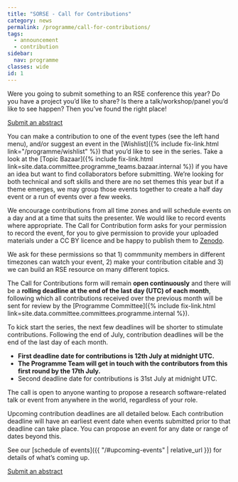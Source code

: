 ```yaml
---
title: "SORSE - Call for Contributions"
category: news
permalink: /programme/call-for-contributions/
tags:
  - announcement
  - contribution
sidebar:
  nav: programme
classes: wide
id: 1
---
```


Were you going to submit something to an RSE conference this year? Do you have a project you’d like to share? Is there a talk/workshop/panel you’d like to see happen? Then you’ve found the right place!

<a href="{{site.indico_base_event}}/abstracts" class="btn btn--success" target="_blank"><i class="fas fa-pen"></i> Submit an abstract</a>

You can make a contribution to one of the event types (see the left hand menu), and/or suggest an event in the [Wishlist]({% include fix-link.html link="/programme/wishlist" %}) that you’d like to see in the series. Take a look at the [Topic Bazaar]({% include fix-link.html link=site.data.committee.programme_teams.bazaar.internal %}) if you have an idea but want to find collaborators before submitting. We’re looking for both technical and soft skills and there are no set themes this year but if a theme emerges, we may group those events together to create a half day event or a run of events over a few weeks.

We encourage contributions from all time zones and will schedule events on a day and at a time that suits the presenter. We would like to record events where appropriate. The Call for Contribution form asks for your permission to record the event, for you to give permission to provide your uploaded materials under a CC BY licence and be happy to publish them to [Zenodo](https://zenodo.org).

We ask for these permissions so that 1) commmunity members in different timezones can watch your event, 2) make your contribution citable and 3) we can build an RSE resource on many different topics.

The Call for Contributions form will remain **open continuously** and there will be a **rolling deadline at the end of the last day (UTC) of each month**, following which all contributions received over the previous month will be sent for review by the [Programme Committee]({% include fix-link.html link=site.data.committee.committees.programme.internal %}).

To kick start the series, the next few deadlines will be shorter to stimulate contributions. Following the end of July, contribution deadlines will be the end of the last day of each month.

* **First deadline date for contributions is 12th July at midnight UTC.**
* **The Programme Team will get in touch with the contributors from this first round by the 17th July.**
* Second deadline date for contributions is 31st July at midnight UTC.

The call is open to anyone wanting to propose a research software-related talk or event from anywhere in the world, regardless of your role.

Upcoming contribution deadlines are all detailed below. Each contribution deadline will have an earliest event date when events submitted prior to that deadline can take place. You can propose an event for any date or range of dates beyond this.

See our [schedule of events]({{ "/#upcoming-events" | relative_url }}) for details of what’s coming up.

<a href="{{site.indico_base_event}}/abstracts" class="btn btn--success" target="_blank"><i class="fas fa-pen"></i> Submit an abstract</a>
